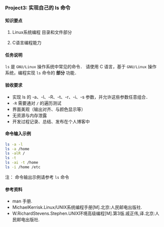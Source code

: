 ### Project3: 实现自己的 ls 命令

#### 知识要点

1. Linux系统编程 目录和文件部分

2. C语言编程能力

#### 任务说明

`ls` 是 `GNU/Linux` 操作系统中常见的命令．
请使用 C 语言，基于 `GNU/Linux` 操作系统，编程实现 `ls` 命令的 **部分** 功能．

#### 验收要求

- 实现 ls 的 -a、-l、-R、-t、-r、-i、-s 参数，并允许这些参数任意组合．
- `-R` 需要通对 `/` 的遍历测试
- 界面美观（输出对齐、与颜色显示等）
- 无资源与内存泄露
- 开发过程记录、总结、发布在个人博客中

#### 命令输入示例

```bash
ls -a -l
ls -a /home
ls -alR /
ls -t
ls -ai -t /home
ls -i /home /etc
```

注：
命令输出示例请参考 `ls` 命令



#### 参考资料

- man 手册.
- MichaelKerrisk.Linux/UNIX系统编程手册\[M\].北京:人民邮电出版社.
- W.RichardStevens.Stephen.UNIX环境高级编程\[M\].第3版.戚正伟,译.北京:人民邮电出版社.

